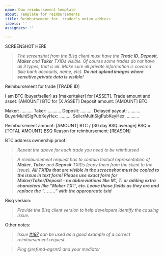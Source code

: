 ```yaml
---
name: Dao reimbursement template
about: Template for reimbursements
title: Reimbursement for _trader's onion address_
labels: ''
assignees: ''

---
```



SCREENSHOT HERE

>_The screenshot from the Bisq client must have the **Trade ID**, **Deposit**, **Maker** and **Taker** TXIDs visible. Of course some trades do not have all 3 types, that is ok. Make sure all private information is covered (like bank accounts, name, etc). **Do not upload images where sensitive private data is visible!**_


Reimbursement for trade [TRADE ID]

I am BTC [buyer/seller] as [maker/taker] for [ASSET].
Trade amount and asset: [AMOUNT] BTC for [X ASSET]
Deposit amount: [AMOUNT] BTC

Maker:  ..........
Taker: ...........
Deposit: ..........
Delayed payout: ..........
BuyerMultiSigPubKeyHex: ..........
SellerMultiSigPubKeyHex: ..........

Reimbursement amount: [AMOUNT] BTC / [30 day BSQ average] BSQ = [TOTAL AMOUNT] BSQ
Reason for reimbursement: [REASON]

BTC address ownership proof:

>_Repeat the above for each trade you need to be reimbursed_

>_A reimbursement request has to contain textual representation of **Maker**, **Taker** and **Deposit** TXIDs (copy them from the client to the issue). **All TXIDs that are visible in the screenshot must be copied to the issue in text form! Please use exact form for Maker/Taker/Deposit - no abbreviations like M:, T: or adding extra characters like "Maker TX:", etc. Leave those fields as they are and replace the "........" with the appropreate txid**_

Bisq version:

>_Provide the Bisq client version to help developers identify the causing issue._

Other notes:

>_Issue [#197](https://github.com/bisq-network/support/issues/197) can be used as a good example of a correct reimbursement request._


>_Ping @refund-agent2 and your mediator_
